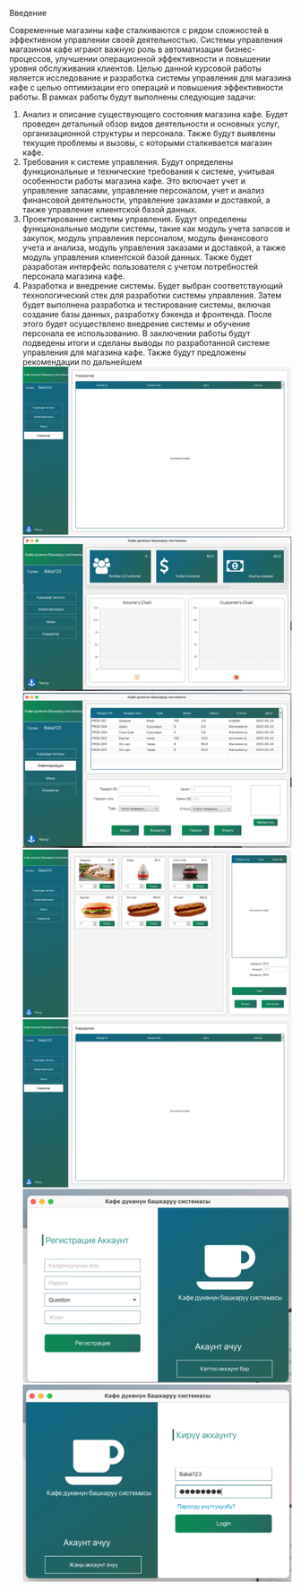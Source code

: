 Введение

Современные магазины кафе сталкиваются с рядом сложностей в эффективном управлении своей деятельностью. Системы управления магазином кафе играют важную роль в автоматизации бизнес-процессов, улучшении операционной эффективности и повышении уровня обслуживания клиентов.
Целью данной курсовой работы является исследование и разработка системы управления для магазина кафе с целью оптимизации его операций и повышения эффективности работы.
В рамках работы будут выполнены следующие задачи:

1.	Анализ и описание существующего состояния магазина кафе. Будет проведен детальный обзор видов деятельности и основных услуг, организационной структуры и персонала. Также будут выявлены текущие проблемы и вызовы, с которыми сталкивается магазин кафе.
2.	Требования к системе управления. Будут определены функциональные и технические требования к системе, учитывая особенности работы магазина кафе. Это включает учет и управление запасами, управление персоналом, учет и анализ финансовой деятельности, управление заказами и доставкой, а также управление клиентской базой данных.
3.	Проектирование системы управления. Будут определены функциональные модули системы, такие как модуль учета запасов и закупок, модуль управления персоналом, модуль финансового учета и анализа, модуль управления заказами и доставкой, а также модуль управления клиентской базой данных. Также будет разработан интерфейс пользователя с учетом потребностей персонала магазина кафе.
4.	Разработка и внедрение системы. Будет выбран соответствующий технологический стек для разработки системы управления. Затем будет выполнена разработка и тестирование системы, включая создание базы данных, разработку бэкенда и фронтенда. После этого будет осуществлено внедрение системы и обучение персонала ее использованию.
      В заключении работы будут подведены итоги и сделаны выводы по разработанной системе управления для магазина кафе. Также будут предложены рекомендации по дальнейшем
      ![Screen Shot 2023-05-29 at 15.51.20.png](cafeShopManagementSystem%2Fimg%2FScreen%20Shot%202023-05-29%20at%2015.51.20.png)
![Screen Shot 2023-05-29 at 15.50.52.png](cafeShopManagementSystem%2Fimg%2FScreen%20Shot%202023-05-29%20at%2015.50.52.png)
![Screen Shot 2023-05-29 at 15.51.02.png](cafeShopManagementSystem%2Fimg%2FScreen%20Shot%202023-05-29%20at%2015.51.02.png)
![Screen Shot 2023-05-29 at 15.51.10.png](cafeShopManagementSystem%2Fimg%2FScreen%20Shot%202023-05-29%20at%2015.51.10.png)
![Screen Shot 2023-05-29 at 15.51.20.png](cafeShopManagementSystem%2Fimg%2FScreen%20Shot%202023-05-29%20at%2015.51.20.png)
![Screen Shot 2023-05-29 at 15.51.47.png](cafeShopManagementSystem%2Fimg%2FScreen%20Shot%202023-05-29%20at%2015.51.47.png)
![Screen Shot 2023-05-29 at 15.52.01.png](cafeShopManagementSystem%2Fimg%2FScreen%20Shot%202023-05-29%20at%2015.52.01.png)

